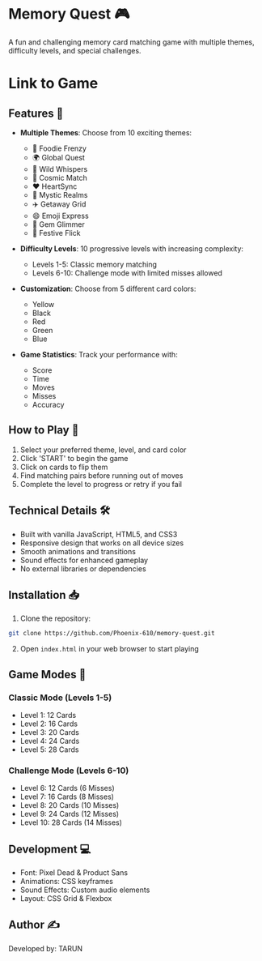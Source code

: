 # Memory Quest 🎮

A fun and challenging memory card matching game with multiple themes, difficulty levels, and special challenges.

# Link to Game


## Features 🌟

- **Multiple Themes**: Choose from 10 exciting themes:
  - 🍔 Foodie Frenzy
  - 🌍 Global Quest
  - 🐾 Wild Whispers
  - 🚀 Cosmic Match
  - ❤️ HeartSync
  - 🧙 Mystic Realms
  - ✈️ Getaway Grid
  - 😄 Emoji Express
  - 💎 Gem Glimmer
  - 🎉 Festive Flick

- **Difficulty Levels**: 10 progressive levels with increasing complexity:
  - Levels 1-5: Classic memory matching
  - Levels 6-10: Challenge mode with limited misses allowed

- **Customization**: Choose from 5 different card colors:
  - Yellow
  - Black
  - Red
  - Green
  - Blue

- **Game Statistics**: Track your performance with:
  - Score
  - Time
  - Moves
  - Misses
  - Accuracy

## How to Play 🎯

1. Select your preferred theme, level, and card color
2. Click 'START' to begin the game
3. Click on cards to flip them
4. Find matching pairs before running out of moves
5. Complete the level to progress or retry if you fail

## Technical Details 🛠️

- Built with vanilla JavaScript, HTML5, and CSS3
- Responsive design that works on all device sizes
- Smooth animations and transitions
- Sound effects for enhanced gameplay
- No external libraries or dependencies

## Installation 📥

1. Clone the repository:
```bash
git clone https://github.com/Phoenix-610/memory-quest.git
```

2. Open `index.html` in your web browser to start playing

## Game Modes 🎲

### Classic Mode (Levels 1-5)
- Level 1: 12 Cards
- Level 2: 16 Cards
- Level 3: 20 Cards
- Level 4: 24 Cards
- Level 5: 28 Cards

### Challenge Mode (Levels 6-10)
- Level 6: 12 Cards (6 Misses)
- Level 7: 16 Cards (8 Misses)
- Level 8: 20 Cards (10 Misses)
- Level 9: 24 Cards (12 Misses)
- Level 10: 28 Cards (14 Misses)

## Development 💻

- Font: Pixel Dead & Product Sans
- Animations: CSS keyframes
- Sound Effects: Custom audio elements
- Layout: CSS Grid & Flexbox

## Author ✍️

Developed by: TARUN




